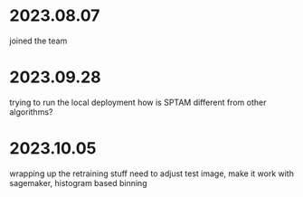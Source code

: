 # 2023.08.07
joined the team

# 2023.09.28

trying to run the local deployment
how is SPTAM different from other algorithms? 

# 2023.10.05
wrapping up the retraining stuff
need to adjust test image, make it work with sagemaker, histogram based binning





